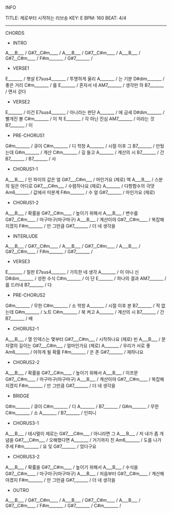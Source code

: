 INFO

TITLE: 제로부터 시작하는 러브송
KEY: E
BPM: 160
BEAT: 4/4

---
CHORDS

* INTRO

A___B___ / 
G#7__C#m____ / 
A___B___ / 
G#7__C#m____ / 
A___B___ / 
G#7__C#m____ / 
F#m_______ / 
G#7_______ / 

* VERSE1

E_______ / 햇살
E7sus4_______ / 투명하게 울리
A_______ / 는 기분
D#dim_______ / 좋은 거리
C#m_______ / 를
E_______ / 혼자서 네
AM7_______ / 생각만 하
B7_______ / 면서 걷다

* VERSE2

E_______ / 이건
E7sus4_______ / 아니라는 판단
A_______ / 에 금세
D#dim_______ / 빨개진 볼
C#m_______ / 이 착
E_______ / 각 아닌 진심
AM7_______ / 이라는 것
B7_______ / 이

* PRE-CHORUS1

G#m_______ / 큐이
C#m_______ / 디 학창
A_______ / 시절 이후 그
B7_______ / 만뒀는데
G#m_______ / 계산
C#m_______ / 길 들고
A_______ / 계산의 시
B7_______ / 간
B7_______ / 
B7_______ / 사

* CHORUS1-1

A___B___ / 인 파이의 값은 얼
G#7___C#m___ / 마인가요 (제로) 엑
A___B___ / 스분의 일은 어디로
G#7___C#m___ / 수렴하나요 (제로)
A_______ / 다항함수의 극댓
Am6_______ / 값에서 미분계
F#m_______ / 수 얼
G#7_______ / 마인가요 (제로)

* CHORUS1-2

A___B___ / 확률을
G#7__C#m____ / 높이기 위해서
A___B___ / 변수를
G#7__C#m____ / 마구마구(마구마구)
A___B___ / 계산이야
G#7__C#m____ / 복잡해지겠지
F#m_______ / 만 그만큼
G#7_______ / 더 네 생각을

* INTERLUDE

A___B___ / 
G#7__C#m____ / 
A___B___ / 
G#7__C#m____ / 
A___B___ / 
G#7__C#m____ / 
F#m_______ / 
G#7_______ / 

* VERSE3

E_______ / 칠판
E7sus4_______ / 가득한 네 생각
A_______ / 이 아니 신
D#dim_______ / 성한 수식
C#m_______ / 이 단
E_______ / 하나의 결과
AM7_______ / 를 드러내
B7_______ / 다

* PRE-CHORUS2

G#m_______ / 무한
C#m_______ / 소 학창
A_______ / 시절 이후 본
B7_______ / 적 없는데
G#m_______ / 노트
C#m_______ / 북 켜고
A_______ / 계산의 시
B7_______ / 간
B7_______ / 배

* CHORUS2-1

A___B___ / 열 인덱스는 몇부터
G#7___C#m___ / 시작하나요 (제로) 빈
A___B___ / 문자열의 길이는
G#7___C#m___ / 얼마인가요 (제로)
A_______ / 우리가 서로 좋
Am6_______ / 아하게 될 확률
F#m_______ / 은 존
G#7_______ / 재하나요

* CHORUS2-2

A___B___ / 확률을
G#7__C#m____ / 높이기 위해서
A___B___ / 이프문
G#7__C#m____ / 마구마구(마구마구)
A___B___ / 계산이야
G#7__C#m____ / 복잡해지겠지
F#m_______ / 만 그만큼
G#7_______ / 더 네 생각을

* BRIDGE

G#m_______ / 큐이
C#m_______ / 디
A_______ / 
B7_______ / 
G#m_______ / 무한
C#m_______ / 소
A_______ / 
B7_______ / 인피니

* CHORUS3-1

A___B___ / 테시멀이 제로는
G#7___C#m___ / 아니라면 그
A___B___ / 저 내가 좀 개념을
G#7___C#m___ / 오해했다면
A_______ / 거기까지 진
Am6_______ / 도를 나가 주세
F#m_______ / 요 잊
G#7_______ / 었다구요

* CHORUS3-2

A___B___ / 확률을
G#7__C#m____ / 높이기 위해서
A___B___ / 수식을
G#7__C#m____ / 마구마구(마구마구)
A___B___ / 처음부터
G#7__C#m____ / 계산해야겠지
F#m_______ / 만 그만큼
G#7_______ / 더 네 생각을

* OUTRO

A___B___ / 
G#7__C#m____ / 
A___B___ / 
G#7__C#m____ / 
A___B___ / 
G#7__C#m____ / 
F#m_______ / 
G#7_______ / 
C#m_______ / 